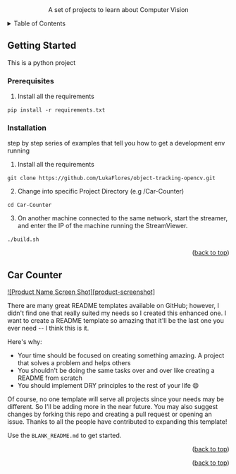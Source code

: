 <!-- Improved compatibility of back to top link: See: https://github.com/othneildrew/Best-README-Template/pull/73 -->
<a name="readme-top"></a>



<!-- PROJECT LOGO -->
<br />
<div align="center">
  <p align="center">
    A set of projects to learn about Computer Vision
    <br />
  </p>
</div>



<!-- TABLE OF CONTENTS -->
<details>
  <summary>Table of Contents</summary>
  <ol>
    <li>
      <a href="#getting-started">Getting Started</a>
      <ul>
        <li><a href="#prerequisites">Prerequisites</a></li>
        <li><a href="#installation">Installation</a></li>
      </ul>
    </li>
    <li>
      <a href="#Car-Counter">Car Counter</a>
      <ul>
        <img src="Car-Counter/Video/readme-img.png" alt="Logo" width="500" />
      </ul>
    </li>
  </ol>
</details>


<!-- GETTING STARTED -->
## Getting Started

This is a python project

### Prerequisites

1. Install all the requirements

```
pip install -r requirements.txt
```

### Installation

 step by step series of examples that tell you how to get a development env running

1. Install all the requirements

```
git clone https://github.com/LukaFlores/object-tracking-opencv.git
```

2. Change into specific Project Directory (e.g /Car-Counter)
```
cd Car-Counter
```

3. On another machine connected to the same network, start the streamer, and enter the IP of the machine running the StreamViewer.
```
./build.sh
```
<p align="right">(<a href="#readme-top">back to top</a>)</p>


<!-- Car Counter -->
## Car Counter

[![Product Name Screen Shot][product-screenshot]](https://example.com)

There are many great README templates available on GitHub; however, I didn't find one that really suited my needs so I created this enhanced one. I want to create a README template so amazing that it'll be the last one you ever need -- I think this is it.

Here's why:
* Your time should be focused on creating something amazing. A project that solves a problem and helps others
* You shouldn't be doing the same tasks over and over like creating a README from scratch
* You should implement DRY principles to the rest of your life :smile:

Of course, no one template will serve all projects since your needs may be different. So I'll be adding more in the near future. You may also suggest changes by forking this repo and creating a pull request or opening an issue. Thanks to all the people have contributed to expanding this template!

Use the `BLANK_README.md` to get started.

<p align="right">(<a href="#readme-top">back to top</a>)</p>




<p align="right">(<a href="#readme-top">back to top</a>)</p>
